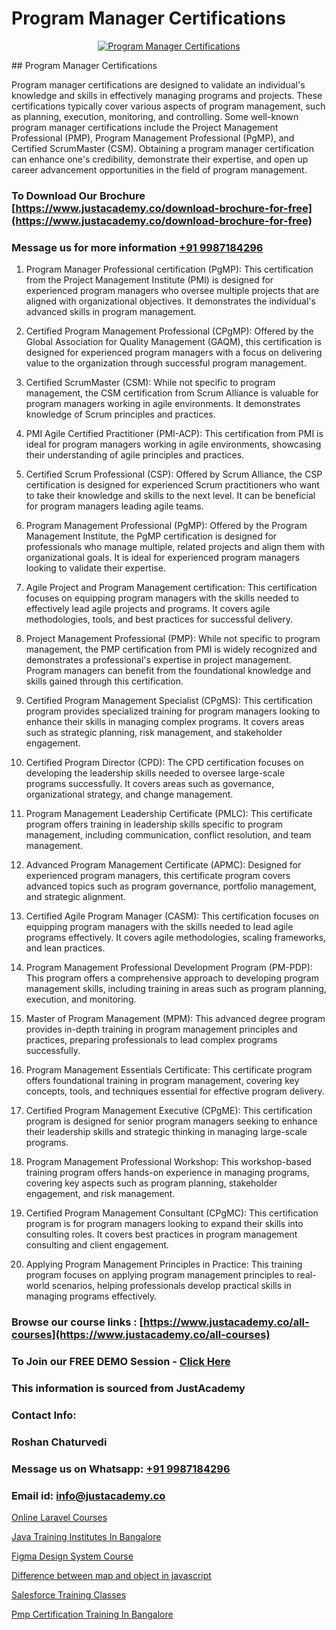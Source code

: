 # Program Manager Certifications

<p align="center">
  <a href="https://justacademy.co/course-detail/pmp-certification-training">
    <img src="https://justacademy.co/storage2/course_image/1709713463_course_image.webp" alt="Program Manager Certifications">
  </a>
</p>
## Program Manager Certifications

Program manager certifications are designed to validate an individual's knowledge and skills in effectively managing programs and projects. These certifications typically cover various aspects of program management, such as planning, execution, monitoring, and controlling. Some well-known program manager certifications include the Project Management Professional (PMP), Program Management Professional (PgMP), and Certified ScrumMaster (CSM). Obtaining a program manager certification can enhance one's credibility, demonstrate their expertise, and open up career advancement opportunities in the field of program management.
### To Download Our Brochure [https://www.justacademy.co/download-brochure-for-free](https://www.justacademy.co/download-brochure-for-free)
### Message us for more information [+91 9987184296](https://api.whatsapp.com/send?phone=919987184296)
1) Program Manager Professional certification (PgMP): This certification from the Project Management Institute (PMI) is designed for experienced program managers who oversee multiple projects that are aligned with organizational objectives. It demonstrates the individual's advanced skills in program management.

2) Certified Program Management Professional (CPgMP): Offered by the Global Association for Quality Management (GAQM), this certification is designed for experienced program managers with a focus on delivering value to the organization through successful program management.

3) Certified ScrumMaster (CSM): While not specific to program management, the CSM certification from Scrum Alliance is valuable for program managers working in agile environments. It demonstrates knowledge of Scrum principles and practices.

4) PMI Agile Certified Practitioner (PMI-ACP): This certification from PMI is ideal for program managers working in agile environments, showcasing their understanding of agile principles and practices.

5) Certified Scrum Professional (CSP): Offered by Scrum Alliance, the CSP certification is designed for experienced Scrum practitioners who want to take their knowledge and skills to the next level. It can be beneficial for program managers leading agile teams.

6) Program Management Professional (PgMP): Offered by the Program Management Institute, the PgMP certification is designed for professionals who manage multiple, related projects and align them with organizational goals. It is ideal for experienced program managers looking to validate their expertise.

7) Agile Project and Program Management certification: This certification focuses on equipping program managers with the skills needed to effectively lead agile projects and programs. It covers agile methodologies, tools, and best practices for successful delivery.

8) Project Management Professional (PMP): While not specific to program management, the PMP certification from PMI is widely recognized and demonstrates a professional's expertise in project management. Program managers can benefit from the foundational knowledge and skills gained through this certification.

9) Certified Program Management Specialist (CPgMS): This certification program provides specialized training for program managers looking to enhance their skills in managing complex programs. It covers areas such as strategic planning, risk management, and stakeholder engagement.

10) Certified Program Director (CPD): The CPD certification focuses on developing the leadership skills needed to oversee large-scale programs successfully. It covers areas such as governance, organizational strategy, and change management.

11) Program Management Leadership Certificate (PMLC): This certificate program offers training in leadership skills specific to program management, including communication, conflict resolution, and team management.

12) Advanced Program Management Certificate (APMC): Designed for experienced program managers, this certificate program covers advanced topics such as program governance, portfolio management, and strategic alignment.

13) Certified Agile Program Manager (CASM): This certification focuses on equipping program managers with the skills needed to lead agile programs effectively. It covers agile methodologies, scaling frameworks, and lean practices.

14) Program Management Professional Development Program (PM-PDP): This program offers a comprehensive approach to developing program management skills, including training in areas such as program planning, execution, and monitoring.

15) Master of Program Management (MPM): This advanced degree program provides in-depth training in program management principles and practices, preparing professionals to lead complex programs successfully.

16) Program Management Essentials Certificate: This certificate program offers foundational training in program management, covering key concepts, tools, and techniques essential for effective program delivery.

17) Certified Program Management Executive (CPgME): This certification program is designed for senior program managers seeking to enhance their leadership skills and strategic thinking in managing large-scale programs.

18) Program Management Professional Workshop: This workshop-based training program offers hands-on experience in managing programs, covering key aspects such as program planning, stakeholder engagement, and risk management.

19) Certified Program Management Consultant (CPgMC): This certification program is for program managers looking to expand their skills into consulting roles. It covers best practices in program management consulting and client engagement.

20) Applying Program Management Principles in Practice: This training program focuses on applying program management principles to real-world scenarios, helping professionals develop practical skills in managing programs effectively.

### Browse our course links : [https://www.justacademy.co/all-courses](https://www.justacademy.co/all-courses) 
### To Join our FREE DEMO Session - [Click Here](https://www.justacademy.co/register-for-course-demo)


### This information is sourced from JustAcademy
### Contact Info:
### Roshan Chaturvedi
### Message us on Whatsapp: [+91 9987184296](https://api.whatsapp.com/send?phone=919987184296)
### Email id: [info@justacademy.co](mailto:info@justacademy.co)
                
[Online Laravel Courses](https://www.linkedin.com/pulse/online-laravel-courses-justacademy-ahmedabad-41bwe?trackingId=UtVi3n4NWVLhGvo4t5sfSg%3D%3D&lipi=urn%3Ali%3Apage%3Ad_flagship3_company_admin%3BBylBlMTlRO%2BPitwDv%2FJk0g%3D%3D)

[Java Training Institutes In Bangalore](https://www.linkedin.com/pulse/best-java-training-institutes-bangalore-software-training-sunnyvale-0ci3e?trackingId=es1xctUhbn8aI10ij61B6g%3D%3D&lipi=urn%3Ali%3Apage%3Ad_flagship3_company_admin%3BPMbi7PJsSrOfOFf5jCv3gg%3D%3D)

[Figma Design System Course](https://medium.com/@akanshapatil/figma-design-system-course-06dc4c077683)

[Difference between map and object in javascript](https://medium.com/@akanshapatil/difference-between-map-and-object-in-javascript-291c321c2d15)

[Salesforce Training Classes](https://justacademyin.github.io/justacademy/salesforce-training-classes)

[Pmp Certification Training In Bangalore](https://justacademyin.github.io/justacademy/pmp-certification-training-in-bangalore)


